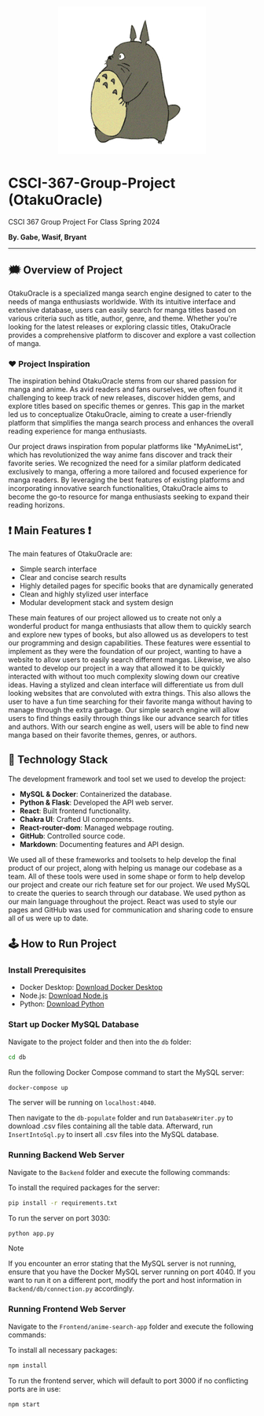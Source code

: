 <p align="center">
    <img width="300px" src="./totoro.gif">
</p>

# CSCI-367-Group-Project (OtakuOracle)

CSCI 367 Group Project For Class Spring 2024

**By. Gabe, Wasif, Bryant**

----------------------------------------------------------------

## 🗯 Overview of Project

OtakuOracle is a specialized manga search engine designed to cater to the needs of manga enthusiasts worldwide. With its intuitive interface and extensive database, users can easily search for manga titles based on various criteria such as title, author, genre, and theme. Whether you're looking for the latest releases or exploring classic titles, OtakuOracle provides a comprehensive platform to discover and explore a vast collection of manga.

### ❤️ Project Inspiration

The inspiration behind OtakuOracle stems from our shared passion for manga and anime. As avid readers and fans ourselves, we often found it challenging to keep track of new releases, discover hidden gems, and explore titles based on specific themes or genres. This gap in the market led us to conceptualize OtakuOracle, aiming to create a user-friendly platform that simplifies the manga search process and enhances the overall reading experience for manga enthusiasts.

Our project draws inspiration from popular platforms like "MyAnimeList", which has revolutionized the way anime fans discover and track their favorite series. We recognized the need for a similar platform dedicated exclusively to manga, offering a more tailored and focused experience for manga readers. By leveraging the best features of existing platforms and incorporating innovative search functionalities, OtakuOracle aims to become the go-to resource for manga enthusiasts seeking to expand their reading horizons.

## ❗️ Main Features ❗️

The main features of OtakuOracle are:

- Simple search interface
- Clear and concise search results
- Highly detailed pages for specific books that are dynamically generated
- Clean and highly stylized user interface
- Modular development stack and system design

These main features of our project allowed us to create not only a wonderful product for manga enthusiasts that allow them to quickly search and explore new types of books, but also allowed us as developers to test our programming and design capabilities. These features were essential to implement as they were the foundation of our project, wanting to have a website to allow users to easily search different mangas. Likewise, we also wanted to develop our project in a way that allowed it to be quickly interacted with without too much complexity slowing down our creative ideas. Having a stylized and clean interface will differentiate us from dull looking websites that are convoluted with extra things. This also allows the user to have a fun time searching for their favorite manga without having to manage through the extra garbage. Our simple search engine will allow users to find things easily through things like our advance search for titles and authors. With our search engine as well, users will be able to find new manga based on their favorite themes, genres, or authors.

## 💾 Technology Stack

The development framework and tool set we used to develop the project:

- **MySQL & Docker**: Containerized the database.
- **Python & Flask**: Developed the API web server.
- **React**: Built frontend functionality.
- **Chakra UI**: Crafted UI components.
- **React-router-dom**: Managed webpage routing.
- **GitHub**: Controlled source code.
- **Markdown**: Documenting features and API design.

We used all of these frameworks and toolsets to help develop the final product of our project, along with helping us manage our codebase as a team. All of these tools were used in some shape or form to help develop our project and create our rich feature set for our project. We used MySQL to create the queries to search through our database. We used python as our main language throughout the project. React was used to style our pages and GitHub was used for communication and sharing code to ensure all of us were up to date.

## 🕹 How to Run Project

### Install Prerequisites

- Docker Desktop: [Download Docker Desktop](https://www.docker.com/products/docker-desktop/)
- Node.js: [Download Node.js](https://nodejs.org/en)
- Python: [Download Python](https://www.python.org/)

### Start up Docker MySQL Database

Navigate to the project folder and then into the `db` folder:

```bash
cd db
```

Run the following Docker Compose command to start the MySQL server:

```bash
docker-compose up
```

The server will be running on `localhost:4040`.

Then navigate to the `db-populate` folder and run `DatabaseWriter.py` to download .csv files containing all the table data. Afterward, run `InsertIntoSql.py` to insert all .csv files into the MySQL database.

### Running Backend Web Server

Navigate to the `Backend` folder and execute the following commands:

To install the required packages for the server:

```bash
pip install -r requirements.txt
```

To run the server on port 3030:

```bash
python app.py
```

>[!NOTE]
>If you encounter an error stating that the MySQL server is not running, ensure that you have the Docker MySQL server running on port 4040. If you want to run it on a different port, modify the port and host information in `Backend/db/connection.py` accordingly.

### Running Frontend Web Server

Navigate to the `Frontend/anime-search-app` folder and execute the following commands:

To install all necessary packages:

```bash
npm install
```

To run the frontend server, which will default to port 3000 if no conflicting ports are in use:

```bash
npm start
```